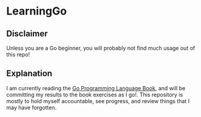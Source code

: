 # LearningGo

## Disclaimer
Unless you are a Go beginner, you will probably not find much usage out of this repo!

## Explanation
I am currently reading the [Go Programming Language Book](https://www.gopl.io/), and will be committing my results to the book exercises as I go!.
This repository is mostly to hold myself accountable, see progress, and review things that I may have forgotten.